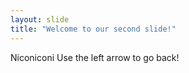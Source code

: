 ```yaml
---
layout: slide
title: "Welcome to our second slide!"
---
```

Niconiconi
Use the left arrow to go back!
